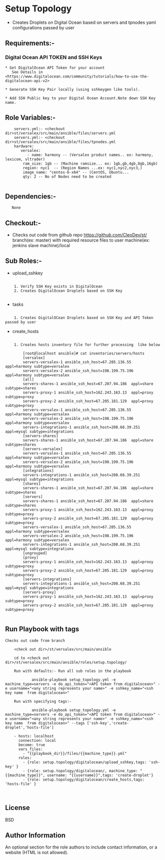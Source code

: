 Setup Topology
===================

  * Creates Droplets on Digital Ocean based on servers and tpnodes yaml configurations passed by user

Requirements:-
--------------------

### Digital Ocean API TOKEN and SSH Keys

	* Get DigitalOcean API Token for your account		
	   See Details in <https://www.digitalocean.com/community/tutorials/how-to-use-the-digitalocean-api-v2>	
	
	* Generate SSH Key Pair locally (using sshkeygen like tools). 
	
	* Add SSH Public key to your Digital Ocean Account.Note down SSH Key name.

Role Variables:-
--------------
```
	servers.yml:- <checkout dir>st/versalex/src/main/ansible/files/servers.yml
	servers.yml:- <checkout dir>st/versalex/src/main/ansible/files/tpnodes.yml
	hardware:
	   versalex:           
	      - name: harmony -- (Versalex product names.. ex: harmony, lexicom, vltrader)
		ram_size: 1gb -- (Machine ramsize... ex: 1gb,gb,4gb,8gb,16gb)
		region: nyc1  -- (Region Names ...ex: nyc1,nyc2,nyc3,)
		image_name: "centos-6-x64" -- (CentOS, Ubuntu...
		qty: 2 -- No of Nodes need to be created
        
```       
 	
Dependencies:-
------------
       None
  
Checkout:-
-------------
  * Checks out code from github repo https://github.com/CleoDev/st/ branch(ex: master) with required resource files to user machine(ex: jenkins slave machine)/local
	<check out dir>
	
Sub Roles:-
-------------
* upload_sshkey
```

	1. Verify SSH Key exists in DigitalOcean
	2. Creates DigitalOcean Droplets based on SSH Key
	
```

* tasks
```

	1. Creates DigitalOCean Droplets based on SSH Key and API Token passed by user	

```

* create_hosts
```

	1. Creates hosts inventory file for further processing	like below	

		[root@localhost ansible]# cat inventories/servers/hosts
		[versalex]
		servers-versalex-1 ansible_ssh_host=67.205.136.55  appl=harmony subtype=versalex
		servers-versalex-2 ansible_ssh_host=198.199.75.196  appl=harmony subtype=versalex
		[all]
		servers-shares-1 ansible_ssh_host=67.207.94.186  appl=share subtype=shares
		servers-proxy-1 ansible_ssh_host=162.243.163.13  appl=proxy subtype=proxy
		servers-proxy-2 ansible_ssh_host=67.205.181.129  appl=proxy subtype=proxy
		servers-versalex-1 ansible_ssh_host=67.205.136.55  appl=harmony subtype=versalex
		servers-versalex-2 ansible_ssh_host=198.199.75.196  appl=harmony subtype=versalex
		servers-integrations-1 ansible_ssh_host=208.68.39.251  appl=mysql subtype=integrations
		[servers-shares]
		servers-shares-1 ansible_ssh_host=67.207.94.186  appl=share subtype=shares
		[servers-versalex]
		servers-versalex-1 ansible_ssh_host=67.205.136.55  appl=harmony subtype=versalex
		servers-versalex-2 ansible_ssh_host=198.199.75.196  appl=harmony subtype=versalex
		[integrations]
		servers-integrations-1 ansible_ssh_host=208.68.39.251  appl=mysql subtype=integrations
		[shares]
		servers-shares-1 ansible_ssh_host=67.207.94.186  appl=share subtype=shares
		[servers]
		servers-shares-1 ansible_ssh_host=67.207.94.186  appl=share subtype=shares
		servers-proxy-1 ansible_ssh_host=162.243.163.13  appl=proxy subtype=proxy
		servers-proxy-2 ansible_ssh_host=67.205.181.129  appl=proxy subtype=proxy
		servers-versalex-1 ansible_ssh_host=67.205.136.55  appl=harmony subtype=versalex
		servers-versalex-2 ansible_ssh_host=198.199.75.196  appl=harmony subtype=versalex
		servers-integrations-1 ansible_ssh_host=208.68.39.251  appl=mysql subtype=integrations
		[ungrouped]
		[proxy]
		servers-proxy-1 ansible_ssh_host=162.243.163.13  appl=proxy subtype=proxy
		servers-proxy-2 ansible_ssh_host=67.205.181.129  appl=proxy subtype=proxy
		[servers-integrations]
		servers-integrations-1 ansible_ssh_host=208.68.39.251  appl=mysql subtype=integrations
		[servers-proxy]
		servers-proxy-1 ansible_ssh_host=162.243.163.13  appl=proxy subtype=proxy
		servers-proxy-2 ansible_ssh_host=67.205.181.129  appl=proxy subtype=proxy
		

```

Run Playbook with tags
-----------------------
	Checks out code from branch 
	
```
	<check out dir>/st/versalex/src/main/ansible

	cd to <check out dir>/st/versalex/src/main/ansible/roles/setup.topology/

    Run with defaults:- Run all sub roles in the playbook
    
        	ansible-playbook setup_topology.yml -e machine_type=servers -e do_api_token="<API token from digitalocean>" -e username="<any string represents your name>" -e sshkey_name="<ssh key name  from digitalocean>"
    
    Run with specifying tags:- 
    
		    ansible-playbook setup_topology.yml -e machine_type=servers -e do_api_token="<API token from digitalocean>" -e username="<any string represents your name>" -e sshkey_name="<ssh key name  from digitalocean>" --tags ['ssh-key','create-droplet','hosts-file']

	- hosts: localhost
	  connection: local
	  become: true
	  vars_files:
	    - "{{playbook_dir}}/files/{{machine_type}}.yml"
	  roles:
	    - {role: setup.topology/digitalocean/upload_sshkey,tags: 'ssh-key' }
	    - {role: setup.topology/digitalocean/, machine_type: "{{machine_type}}", username: "{{username}}",tags: 'create-droplet'}
	    - {role: setup.topology/digitalocean/create_hosts,tags: 'hosts-file' }

	        
```
 
License
-------

BSD

Author Information
------------------

An optional section for the role authors to include contact information, or a website (HTML is not allowed).